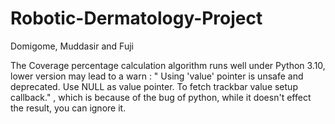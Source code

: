 # Robotic-Dermatology-Project
Domigome, Muddasir and Fuji

The Coverage percentage calculation algorithm runs well under Python 3.10, lower version may lead to a warn : " Using 'value' pointer is unsafe and deprecated. Use NULL as value pointer. To fetch trackbar value setup callback." , which is because of the bug of python, while it doesn't effect the result, you can ignore it.
